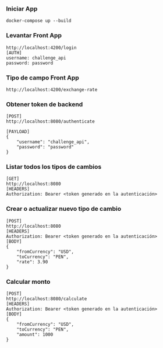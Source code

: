 ### Iniciar App
```
docker-compose up --build
```

### Levantar Front App
```
http://localhost:4200/login
[AUTH]
username: challenge_api
password: password
```


### Tipo de campo Front App
```
http://localhost:4200/exchange-rate
```


### Obtener token de backend
```
[POST] 
http://localhost:8080/authenticate

[PAYLOAD]
{
    "username": "challenge_api",
    "password": "password"
}
```


### Listar todos los tipos de cambios
```
[GET] 
http://localhost:8080
[HEADERS]
Authorization: Bearer <token generado en la autenticación>
```

### Crear o actualizar nuevo tipo de cambio
```
[POST] 
http://localhost:8080
[HEADERS]
Authorization: Bearer <token generado en la autenticación>
[BODY]
{
    "fromCurrency": "USD",
    "toCurrency": "PEN",
    "rate": 3.90
}
```


### Calcular monto
```
[POST] 
http://localhost:8080/calculate
[HEADERS]
Authorization: Bearer <token generado en la autenticación>
[BODY]
{
    "fromCurrency": "USD",
    "toCurrency": "PEN",
    "amount": 1000
}
```